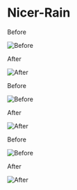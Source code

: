 # Nicer-Rain

Before

![Before](img/a1.gif)

After

![After](img/a2.gif)

Before

![Before](img/b1.gif)

After

![After](img/b2.gif)

Before

![Before](img/c1.gif)

After

![After](img/c2.gif)
